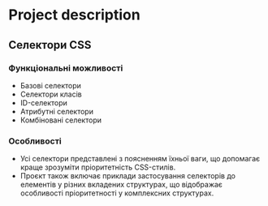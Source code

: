 # Project description
## Селектори CSS
### Функціональні можливості
- Базові селектори
- Селектори класів
- ID-селектори
- Атрибутні селектори
- Комбіновані селектори
### Особливості
- Усі селектори представлені з поясненням їхньої ваги, що допомагає краще зрозуміти пріоритетність CSS-стилів.
- Проєкт також включає приклади застосування селекторів до елементів у різних вкладених структурах, що відображає особливості пріоритетності у комплексних структурах.